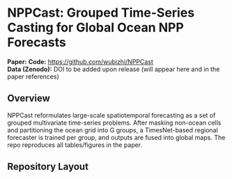 # NPPCast: Grouped Time-Series Casting for Global Ocean NPP Forecasts

**Paper:** 
**Code:** https://github.com/wubizhi/NPPCast  
**Data (Zenodo):** DOI to be added upon release (will appear here and in the paper references)

## Overview
NPPCast reformulates large-scale spatiotemporal forecasting as a set of grouped multivariate time-series problems. After masking non-ocean cells and partitioning the ocean grid into G groups, a TimesNet-based regional forecaster is trained per group, and outputs are fused into global maps. The repo reproduces all tables/figures in the paper.

## Repository Layout
